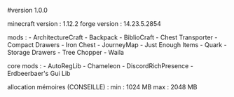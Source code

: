 #version 1.0.0

minecraft version : 1.12.2
forge version : 14.23.5.2854

mods :
	- ArchitectureCraft
	- Backpack
	- BiblioCraft
	- Chest Transporter
	- Compact Drawers
	- Iron Chest
	- JourneyMap
	- Just Enough Items
	- Quark
	- Storage Drawers
	- Tree Chopper
	- Waila

core mods :
	- AutoRegLib
	- Chameleon
	- DiscordRichPresence
	- Erdbeerbaer's Gui Lib

allocation mémoires (CONSEILLE) :
	min : 1024 MB
	max : 2048 MB